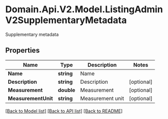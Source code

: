 # Domain.Api.V2.Model.ListingAdminV2SupplementaryMetadata
Supplementary metadata
## Properties

Name | Type | Description | Notes
------------ | ------------- | ------------- | -------------
**Name** | **string** | Name | 
**Description** | **string** | Description | [optional] 
**Measurement** | **double** | Measurement | [optional] 
**MeasurementUnit** | **string** | Measurement unit | [optional] 

[[Back to Model list]](../README.md#documentation-for-models) [[Back to API list]](../README.md#documentation-for-api-endpoints) [[Back to README]](../README.md)

